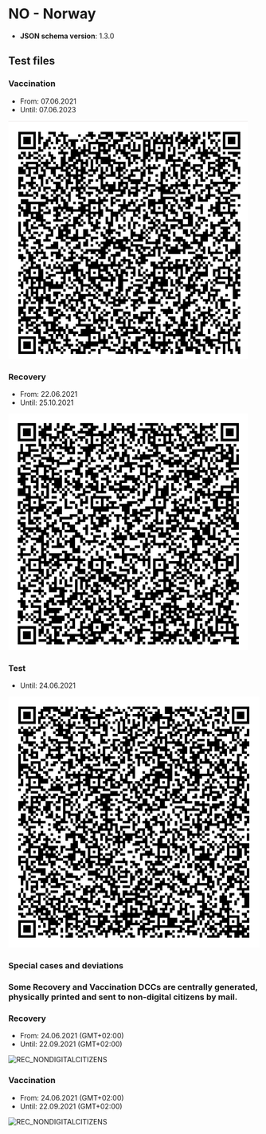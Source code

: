 # NO - Norway

* **JSON schema version**: 1.3.0

## Test files

### Vaccination
* From: 07.06.2021
* Until: 07.06.2023

![VAC](VAC.png)


### Recovery
* From: 22.06.2021
* Until: 25.10.2021

![REC](REC.png)

### Test
* Until: 24.06.2021

![Test](TEST.png)


### Special cases and deviations

### Some Recovery and Vaccination DCCs are centrally generated, physically printed and sent to non-digital citizens by mail.

### Recovery
* From: 24.06.2021 (GMT+02:00)
* Until: 22.09.2021 (GMT+02:00)

![REC_NONDIGITALCITIZENS](specialcases/REC_NONDIGITALCITIZENS.png)

### Vaccination
* From: 24.06.2021 (GMT+02:00)
* Until: 22.09.2021 (GMT+02:00)

![REC_NONDIGITALCITIZENS](specialcases/REC_NONDIGITALCITIZENS.png)
